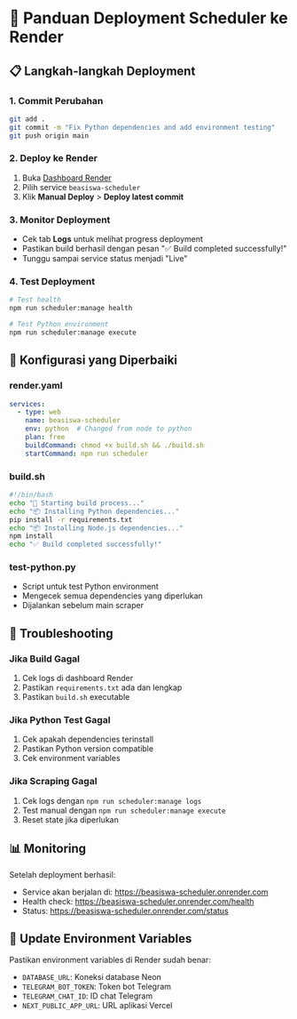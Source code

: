 # 🚀 Panduan Deployment Scheduler ke Render

## 📋 Langkah-langkah Deployment

### 1. **Commit Perubahan**
```bash
git add .
git commit -m "Fix Python dependencies and add environment testing"
git push origin main
```

### 2. **Deploy ke Render**
1. Buka [Dashboard Render](https://dashboard.render.com)
2. Pilih service `beasiswa-scheduler`
3. Klik **Manual Deploy** > **Deploy latest commit**

### 3. **Monitor Deployment**
- Cek tab **Logs** untuk melihat progress deployment
- Pastikan build berhasil dengan pesan "✅ Build completed successfully!"
- Tunggu sampai service status menjadi "Live"

### 4. **Test Deployment**
```bash
# Test health
npm run scheduler:manage health

# Test Python environment
npm run scheduler:manage execute
```

## 🔧 Konfigurasi yang Diperbaiki

### **render.yaml**
```yaml
services:
  - type: web
    name: beasiswa-scheduler
    env: python  # Changed from node to python
    plan: free
    buildCommand: chmod +x build.sh && ./build.sh
    startCommand: npm run scheduler
```

### **build.sh**
```bash
#!/bin/bash
echo "🔧 Starting build process..."
echo "📦 Installing Python dependencies..."
pip install -r requirements.txt
echo "📦 Installing Node.js dependencies..."
npm install
echo "✅ Build completed successfully!"
```

### **test-python.py**
- Script untuk test Python environment
- Mengecek semua dependencies yang diperlukan
- Dijalankan sebelum main scraper

## 🐛 Troubleshooting

### **Jika Build Gagal**
1. Cek logs di dashboard Render
2. Pastikan `requirements.txt` ada dan lengkap
3. Pastikan `build.sh` executable

### **Jika Python Test Gagal**
1. Cek apakah dependencies terinstall
2. Pastikan Python version compatible
3. Cek environment variables

### **Jika Scraping Gagal**
1. Cek logs dengan `npm run scheduler:manage logs`
2. Test manual dengan `npm run scheduler:manage execute`
3. Reset state jika diperlukan

## 📊 Monitoring

Setelah deployment berhasil:
- Service akan berjalan di: https://beasiswa-scheduler.onrender.com
- Health check: https://beasiswa-scheduler.onrender.com/health
- Status: https://beasiswa-scheduler.onrender.com/status

## 🔄 Update Environment Variables

Pastikan environment variables di Render sudah benar:
- `DATABASE_URL`: Koneksi database Neon
- `TELEGRAM_BOT_TOKEN`: Token bot Telegram
- `TELEGRAM_CHAT_ID`: ID chat Telegram
- `NEXT_PUBLIC_APP_URL`: URL aplikasi Vercel 